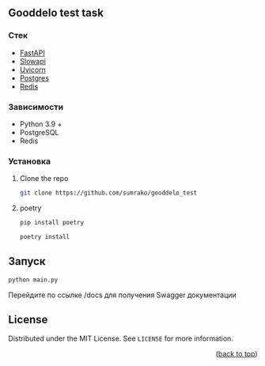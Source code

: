 ## Gooddelo test task

### Стек

* [FastAPI](https://fastapi.tiangolo.com/)
* [Slowapi](https://slowapi.readthedocs.io/en/latest/)
* [Uvicorn](https://www.uvicorn.org/)
* [Postgres](https://www.postgresql.org/)
* [Redis](https://redis.io/)



### Зависимости

* Python 3.9 +
* PostgreSQL
* Redis

### Установка

1. Clone the repo
   ```sh
   git clone https://github.com/sumrako/gooddelo_test
   ```
2. poetry
   ```sh
   pip install poetry
   ```
   ```sh
   poetry install
   ```


## Запуск

   ```sh
  python main.py
   ```
Перейдите по ссылке /docs для получения Swagger документации
## License

Distributed under the MIT License. See `LICENSE` for more information.

<p align="right">(<a href="#top">back to top</a>)</p>

